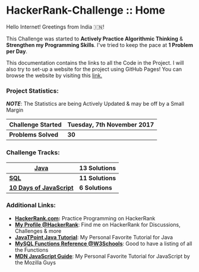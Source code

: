 # HackerRank-Challenge :: Home

Hello Internet! Greetings from India 🇮🇳! 

This Challenge was started to **Actively Practice Algorithmic Thinking** & **Strengthen my Programming Skills**. I've tried to keep the pace at **1 Problem per Day**. 

This documentation contains the links to all the Code in the Project. I will also try to set-up a website for the project using GitHub Pages! You can browse the website by visiting this [link.](https://abhisekjuneja.github.io/HackerRank-Challenge/)

### Project Statistics:

***NOTE***: The Statistics are being Actively Updated & may be off by a Small Margin

| **Challenge Started** | Tuesday, 7th November 2017 |
| --------------------- | -------------------------- |
| **Problems Solved**   | **30**                     |

### Challenge Tracks:

| [Java](https://github.com/abhisekjuneja/HackerRank-Challenge/tree/master/Java) | 13 Solutions     |
| ---------------------------------------- | ---------------- |
| [**SQL**](https://github.com/abhisekjuneja/HackerRank-Challenge/tree/master/SQL) | **11 Solutions** |
| [**10 Days of JavaScript**](https://github.com/abhisekjuneja/HackerRank-Challenge/tree/master/10-Days-Of-JavaScript) | **6 Solutions**  |

### Additional Links:

- **[HackerRank.com](https://www.hackerrank.com/):**  Practice Programming on HackerRank
- [**My Profile @HackerRank**](https://www.hackerrank.com/abhisekjuneja): Find me on HackerRank for Discussions, Challenges & more
- [**JavaTPoint Java Tutorial**](https://www.javatpoint.com/java-tutorial): My Personal Favorite Tutorial for Java
- **[MySQL Functions Reference @W3Schools](https://www.w3schools.com/sql/sql_ref_mysql.asp)**: Good to have a listing of all the Functions
- **[MDN JavaScript Guide](https://developer.mozilla.org/bm/docs/Web/JavaScript/Guide)**: My Personal Favorite Tutorial for JavaScript by the Mozilla Guys

